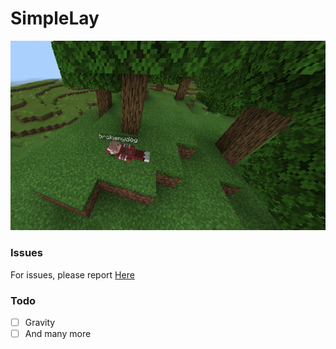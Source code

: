 # SimpleLay
<img src="https://github.com/brokiem/SimpleLay/blob/master/assets/laying.PNG">

### Issues
For issues, please report [Here](https://github.com/brokiem/SimpleLay/issues/new)

### Todo
* [ ] Gravity
* [ ] And many more
